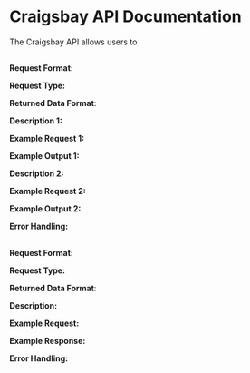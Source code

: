 # Craigsbay API Documentation
The Craigsbay API allows users to

##
**Request Format:**

**Request Type:**

**Returned Data Format**:

**Description 1:**

**Example Request 1:**

**Example Output 1:**

**Description 2:**

**Example Request 2:**

**Example Output 2:**


**Error Handling:**


##
**Request Format:**

**Request Type:**

**Returned Data Format**:

**Description:**

**Example Request:**

**Example Response:**

**Error Handling:**